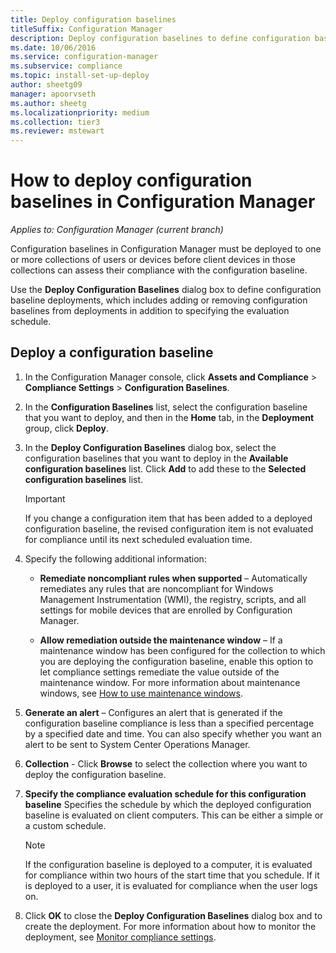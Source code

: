 ```yaml
---
title: Deploy configuration baselines
titleSuffix: Configuration Manager
description: Deploy configuration baselines to define configuration baseline deployments and to add or remove configuration baselines from deployments.
ms.date: 10/06/2016
ms.service: configuration-manager
ms.subservice: compliance
ms.topic: install-set-up-deploy
author: sheetg09
manager: apoorvseth
ms.author: sheetg
ms.localizationpriority: medium
ms.collection: tier3
ms.reviewer: mstewart
---
```

# How to deploy configuration baselines in Configuration Manager

*Applies to: Configuration Manager (current branch)*

Configuration baselines in Configuration Manager must be deployed to one or more collections of users or devices before client devices in those collections can assess their compliance with the configuration baseline.

Use the **Deploy Configuration Baselines** dialog box to define configuration baseline deployments, which includes adding or removing configuration baselines from deployments in addition to specifying the evaluation schedule.

## Deploy a configuration baseline

1.  In the Configuration Manager console, click **Assets and Compliance** > **Compliance Settings** > **Configuration Baselines**.

3.  In the **Configuration Baselines** list, select the configuration baseline that you want to deploy, and then in the **Home** tab, in the **Deployment** group, click **Deploy**.

4.  In the **Deploy Configuration Baselines** dialog box, select the configuration baselines that you want to deploy in the **Available configuration baselines** list. Click **Add** to add these to the **Selected configuration baselines** list.

    > [!IMPORTANT]
    >  If you change a configuration item that has been added to a deployed configuration baseline, the revised configuration item is not evaluated for compliance until its next scheduled evaluation time.

5.  Specify the following additional information:

    -   **Remediate noncompliant rules when supported** – Automatically remediates any rules that are noncompliant for Windows Management Instrumentation (WMI), the registry, scripts, and all settings for mobile devices that are enrolled by Configuration Manager.

    -   **Allow remediation outside the maintenance window** – If a maintenance window has been configured for the collection to which you are deploying the configuration baseline, enable this option to let compliance settings remediate the value outside of the maintenance window. For more information about maintenance windows, see [How to use maintenance windows](../../core/clients/manage/collections/use-maintenance-windows.md).

6.  **Generate an alert** – Configures an alert that is generated if the configuration baseline compliance is less than a specified percentage by a specified date and time. You can also specify whether you want an alert to be sent to System Center Operations Manager.

7.  **Collection** - Click **Browse** to select the collection where you want to deploy the configuration baseline.

8.  **Specify the compliance evaluation schedule for this configuration baseline** Specifies the schedule by which the deployed configuration baseline is evaluated on client computers. This can be either a simple or a custom schedule.

    > [!NOTE]
    >  If the configuration baseline is deployed to a computer, it is evaluated for compliance within two hours of the start time that you schedule. If it is deployed to a user, it is evaluated for compliance when the user logs on.

9. Click **OK** to close the **Deploy Configuration Baselines** dialog box and to create the deployment. For more information about how to monitor the deployment, see [Monitor compliance settings](monitor-compliance-settings.md).
